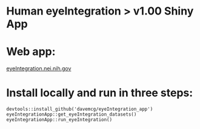 # Human eyeIntegration > v1.00 Shiny App

# Web app: 
[eyeIntegration.nei.nih.gov]()

# Install locally and run in three steps:
```
devtools::install_github('davemcg/eyeIntegration_app')
eyeIntegrationApp::get_eyeIntegration_datasets()
eyeIntegrationApp::run_eyeIntegration()
```
